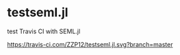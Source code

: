 # testseml.jl
test Travis CI with SEML.jl 

https://travis-ci.com/ZZP12/testseml.jl.svg?branch=master
